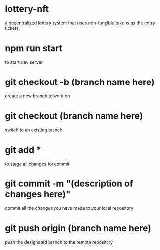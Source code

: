 # lottery-nft
a decentralized lottery system that uses non-fungible tokens as the entry tickets.

# npm run start
to start dev server

# git checkout -b (branch name here)
create a new branch to work on

# git checkout (branch name here)
switch to an existing branch

# git add *
to stage all changes for commit

# git commit -m "(description of changes here)"
commit all the changes you have made to your local repository

# git push origin (branch name here)
push the designated branch to the remote repository
